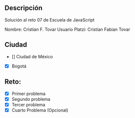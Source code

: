 ## Descripción

Solución al reto 07 de Escuela de JavaScript

Nombre: Cristian F. Tovar
Usuario Platzi: Cristian Fabian Tovar 

## Ciudad
- [] Ciudad de México
- [x] Bogotá

## Reto:
  - [x] Primer problema
  - [x] Segundo problema
  - [x] Tercer problema
  - [x] Cuarto Problema (Opcional)